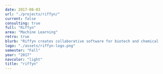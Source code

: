```yaml
---
date: 2017-08-03
url: "./projects/riffyn/"
current: false
consulting: true
full: "Riffyn"
area: "Machine Learning"
retro: true
blurb: "Riffyn creates collaborative software for biotech and chemical industries. We developed data analytics and visualization software for Riffyn’s users."
logo: "./assets/riffyn-logo.png"
semester: "Fall"
year: "2017"
navcolor: "light"
title: "riffyn"
---
```

